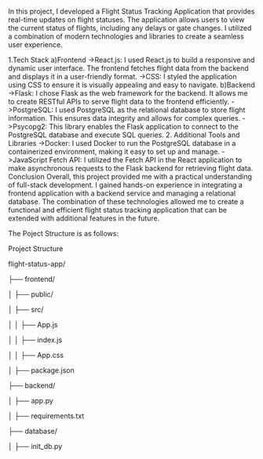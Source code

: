 In this project, I developed a Flight Status Tracking Application that provides real-time updates on flight statuses. The application allows users to view the current status of flights,
including any delays or gate changes. I utilized a combination of modern technologies and libraries to create a seamless user experience.

1.Tech Stack
a)Frontend
->React.js: I used React.js to build a responsive and dynamic user interface. The frontend fetches flight data from the backend and displays it in a user-friendly format.
->CSS: I styled the application using CSS to ensure it is visually appealing and easy to navigate.
b)Backend
->Flask: I chose Flask as the web framework for the backend. It allows me to create RESTful APIs to serve flight data to the frontend efficiently.
->PostgreSQL: I used PostgreSQL as the relational database to store flight information. This ensures data integrity and allows for complex queries.
->Psycopg2: This library enables the Flask application to connect to the PostgreSQL database and execute SQL queries.
2. Additional Tools and Libraries
->Docker: I used Docker to run the PostgreSQL database in a containerized environment, making it easy to set up and manage.
->JavaScript Fetch API: I utilized the Fetch API in the React application to make asynchronous requests to the Flask backend for retrieving flight data.
Conclusion
Overall, this project provided me with a practical understanding of full-stack development.
I gained hands-on experience in integrating a frontend application with a backend service and managing a relational database. 
The combination of these technologies allowed me to create a functional and efficient flight status tracking application that can be extended with additional features in the future.

The Poject Structure is as follows:

Project Structure

flight-status-app/

├── frontend/

│   ├── public/

│   ├── src/

│   │   ├── App.js

│   │   ├── index.js

│   │   ├── App.css

│   ├── package.json

├── backend/

│   ├── app.py

│   ├── requirements.txt

├── database/

│   ├── init_db.py

